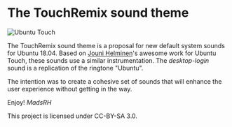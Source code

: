 # The TouchRemix sound theme

![Ubuntu Touch](/banner.png)

The TouchRemix sound theme is a proposal for new default system sounds for Ubuntu 18.04. Based on [Jouni Helminen](http://www.helminen.co)'s awesome work for Ubuntu Touch, these sounds use a similar instrumentation. The _desktop-login_ sound is a replication of the ringtone "Ubuntu".

The intention was to create a cohesive set of sounds that will enhance the user experience without getting in the way. 

Enjoy! 
_MadsRH_

This project is licensed under CC-BY-SA 3.0.